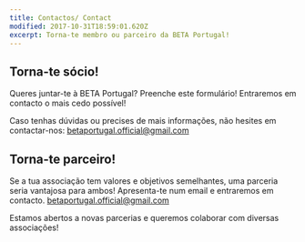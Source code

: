 ```yaml
---
title: Contactos/ Contact
modified: 2017-10-31T18:59:01.620Z
excerpt: Torna-te membro ou parceiro da BETA Portugal!
---
```

## Torna-te sócio!

Queres juntar-te à BETA Portugal? Preenche este formulário! Entraremos em contacto o mais cedo possível! 

Caso tenhas dúvidas ou precises de mais informações, não hesites em contactar-nos: [betaportugal.official@gmail.com](mailto:contact@italy.beta-europe.org)

## 

## Torna-te parceiro!

Se a tua associação tem valores e objetivos semelhantes, uma parceria seria vantajosa para ambos! Apresenta-te num email e entraremos em contacto.  [betaportugal.official@gmail.com](mailto:contact@italy.beta-europe.org)

Estamos abertos a novas parcerias e queremos colaborar com diversas associações!
